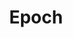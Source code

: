 ---
title: "Epoch"

categories: ['']

tags: ['Epoch']

arabic: ['الدورة', 'الحقبة', 'الفترة']

publishers: ['تطبيقات الذكاء الاصطناعي في خدمة اللغة العربية']

types: "word"

slug: ""
---